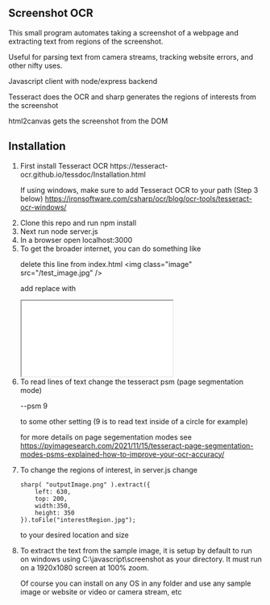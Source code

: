<h2>Screenshot OCR</h2>
This small program automates taking a screenshot of a webpage and extracting text from regions of the screenshot.


Useful for parsing text from camera streams, tracking website errors, and other nifty uses.

Javascript client with node/express backend

Tesseract does the OCR and sharp generates the regions of interests from the screenshot

html2canvas gets the screenshot from the DOM

<h2>Installation</h2>

<ol>

<li>First install Tesseract OCR 
https://tesseract-ocr.github.io/tessdoc/Installation.html

If using windows, make sure to add Tesseract OCR to your path (Step 3 below)
https://ironsoftware.com/csharp/ocr/blog/ocr-tools/tesseract-ocr-windows/
</li>
<li>Clone this repo and run 
npm install
</li>

<li>Next run
node server.js
</li>

<li>In a browser open localhost:3000</li>

<li>To get the broader internet, you can do something like

delete this line from index.html
&lt;img class="image" src="/test_image.jpg" /&gt;

add replace with
<iframe src="full url here"></iframe>
</li>
<li>To read lines of text change the tesseract psm (page segmentation mode)

--psm 9

to some other setting (9 is to read text inside of a circle for example)

for more details on page segementation modes see
https://pyimagesearch.com/2021/11/15/tesseract-page-segmentation-modes-psms-explained-how-to-improve-your-ocr-accuracy/
</li>
<li>To change the regions of interest, in server.js change
    
    
    sharp( "outputImage.png" ).extract({
        left: 630, 
        top: 200,
        width:350,
        height: 350
    }).toFile("interestRegion.jpg");
    
    
to your desired location and size
</li>
<li>To extract the text from the sample image, it is setup by default to run on windows using C:\javascript\screenshot as your directory.  It must run on a 1920x1080 screen at 100% zoom.  

Of course you can install on any OS in any folder and use any sample image or website or video or camera stream, etc</li>
</ol>